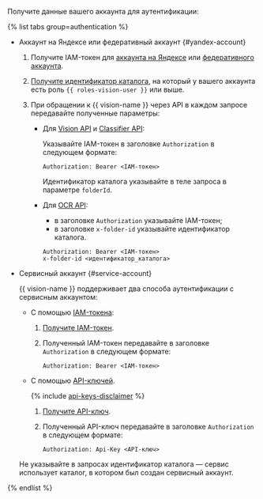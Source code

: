 Получите данные вашего аккаунта для аутентификации:

{% list tabs group=authentication %}

- Аккаунт на Яндексе или федеративный аккаунт {#yandex-account}

  1. Получите IAM-токен для [аккаунта на Яндексе](../../iam/operations/iam-token/create.md) или [федеративного аккаунта](../../iam/operations/iam-token/create-for-federation.md).
  1. [Получите идентификатор каталога](../../resource-manager/operations/folder/get-id.md), на который у вашего аккаунта есть роль `{{ roles-vision-user }}` или выше.
  1. При обращении к {{ vision-name }} через API в каждом запросе передавайте полученные параметры: 

      * Для [Vision API](../../vision/vision/api-ref/index.md) и [Classifier API](../../vision/classifier/api-ref/grpc/index.md):

          Указывайте IAM-токен в заголовке `Authorization` в следующем формате:

          ```
          Authorization: Bearer <IAM-токен>
          ```

          Идентификатор каталога указывайте в теле запроса в параметре `folderId`.

      * Для [OCR API](../../vision/ocr/api-ref/index.md):

          * в заголовке `Authorization` указывайте IAM-токен;
          * в заголовке `x-folder-id` указывайте идентификатор каталога.

          ```
          Authorization: Bearer <IAM-токен> 
          x-folder-id <идентификатор_каталога>
          ```

- Сервисный аккаунт {#service-account}

  {{ vision-name }} поддерживает два способа аутентификации с сервисным аккаунтом:

  * С помощью [IAM-токена](../../iam/concepts/authorization/iam-token.md):

      1. [Получите IAM-токен](../../iam/operations/iam-token/create-for-sa.md).
      1. Полученный IAM-токен передавайте в заголовке `Authorization` в следующем формате:

          ```
          Authorization: Bearer <IAM-токен>
          ```

  * С помощью [API-ключей](../../iam/concepts/authorization/api-key).

      {% include [api-keys-disclaimer](../iam/api-keys-disclaimer.md) %}

      1. [Получите API-ключ](../../iam/operations/api-key/create.md).
      1. Полученный API-ключ передавайте в заголовке `Authorization` в следующем формате:

          ```
          Authorization: Api-Key <API-ключ>
          ```

  Не указывайте в запросах идентификатор каталога — сервис использует каталог, в котором был создан сервисный аккаунт.

{% endlist %}